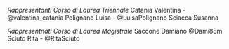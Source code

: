 *Rappresentanti Corso di Laurea Triennale*
Catania Valentina - @valentina\_catania
Polignano Luisa - @LuisaPolignano
Sciacca Susanna

*Rappresentnati Corso di Laurea Magistrale*
Saccone Damiano @Dami88m
Sciuto Rita - @RitaSciuto
